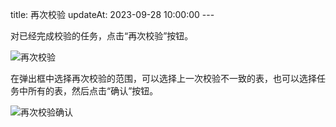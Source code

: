 title: 再次校验 updateAt: 2023-09-28 10:00:00 ---

对已经完成校验的任务，点击“再次校验”按钮。

![再次校验](../../images/再次校验.png)

在弹出框中选择再次校验的范围，可以选择上一次校验不一致的表，也可以选择任务中所有的表，然后点击“确认”按钮。

![再次校验确认](../../images/再次校验确认.png)

